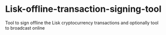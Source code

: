 # Lisk-offline-transaction-signing-tool
Tool to sign offline the Lisk cryptocurrency transactions and optionally tool to broadcast online
